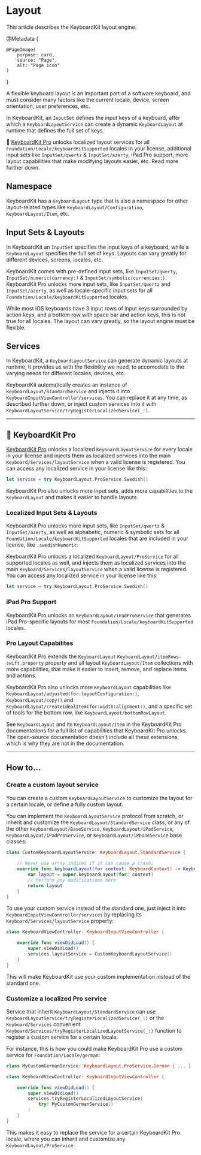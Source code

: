 # Layout

This article describes the KeyboardKit layout engine.

@Metadata {

    @PageImage(
        purpose: card,
        source: "Page",
        alt: "Page icon"
    )
}

A flexible keyboard layout is an important part of a software keyboard, and must consider many factors like the current locale, device, screen orientation, user preferences, etc.

In KeyboardKit, an ``InputSet`` defines the input keys of a keyboard, after which a ``KeyboardLayoutService`` can create a dynamic ``KeyboardLayout`` at runtime that defines the full set of keys. 

👑 [KeyboardKit Pro][Pro] unlocks localized layout services for all ``Foundation/Locale/keyboardKitSupported`` locales in your license, additional input sets like ``InputSet/qwertz`` & ``InputSet/azerty``, iPad Pro support, more layout capabilities that make modifying layouts easier, etc. Read more further down.



## Namespace

KeyboardKit has a ``KeyboardLayout`` type that is also a namespace for other layout-related types like ``KeyboardLayout/Configuration``, ``KeyboardLayout/Item``, etc.



## Input Sets & Layouts

In KeyboardKit an ``InputSet`` specifies the input keys of a keyboard, while a ``KeyboardLayout`` specifies the full set of keys. Layouts can vary greatly for different devices, screens, locales, etc.

KeyboardKit comes with pre-defined input sets, like ``InputSet/qwerty``, ``InputSet/numeric(currency:)`` & ``InputSet/symbolic(currencies:)``. KeyboardKit Pro unlocks more input sets, like ``InputSet/qwertz`` and ``InputSet/azerty``, as well as locale-specific input sets for all ``Foundation/Locale/keyboardKitSupported`` locales.

While most iOS keyboards have 3 input rows of input keys surrounded by action keys, and a bottom row with space bar and action keys, this is not true for all locales. The layout can vary greatly, so the layout engine must be flexible.



## Services

In KeyboardKit, a ``KeyboardLayoutService`` can generate dynamic layouts at runtime, It provides us with the flexibility we need, to accomodate to the varying needs for different locales, devices, etc.

KeyboardKit automatically creates an instance of ``KeyboardLayout/StandardService`` and injects it into ``KeyboardInputViewController/services``. You can replace it at any time, as described further down, or inject custom services into it with ``KeyboardLayoutService/tryRegisterLocalizedService(_:)``.


---


## 👑 KeyboardKit Pro

[KeyboardKit Pro][Pro] unlocks a localized ``KeyboardLayoutService`` for every locale in your license and injects them as localized services into the main ``Keyboard/Services/layoutService`` when a valid license is registered. You can access any localized service in your license like this:

```swift
let service = try KeyboardLayout.ProService.Swedish()
```

KeyboardKit Pro also unlocks more input sets, adds more capabilities to the ``KeyboardLayout`` and makes it easier to handle layouts.


### Localized Input Sets & Layouts

KeyboardKit Pro unlocks more input sets, like ``InputSet/qwertz`` & ``InputSet/azerty``, as well as alphabetic, numeric & symbolic sets for all ``Foundation/Locale/keyboardKitSupported`` locales that are included in your license, like `.swedishNumeric`.

KeyboardKit Pro unlocks a localized ``KeyboardLayout/ProService`` for all supported locales as well, and injects them as localized services into the main ``Keyboard/Services/layoutService`` when a valid license is registered. You can access any localized service in your license like this:

```swift
let service = try KeyboardLayout.ProService.Swedish()
```


### iPad Pro Support

KeyboardKit Pro unlocks an ``KeyboardLayout/iPadProService`` that generates iPad Pro-specific layouts for most ``Foundation/Locale/keyboardKitSupported`` locales.


### Pro Layout Capabilites

KeyboardKit Pro extends the ``KeyboardLayout`` ``KeyboardLayout/itemRows-swift.property`` property and all layout ``KeyboardLayout/Item`` collections with more capabilities, that make it easier to insert, remove, and replace items and actions.

KeyboardKit Pro also unlocks more ``KeyboardLayout`` capabilities like ``KeyboardLayout/adjusted(for:layoutConfiguration:)``, ``KeyboardLayout/copy()`` and ``KeyboardLayout/createIdealItem(for:width:alignment:)``, and a specific set of tools for the bottom row, like ``KeyboardLayout/bottomRowLayout``.

See ``KeyboardLayout`` and its ``KeyboardLayout/Item`` in the KeyboardKit Pro documentations for a full list of capabilities that KeyboardKit Pro unlocks. The open-source documentation doesn't include all these extensions, which is why they are not in the documentation. 


---


## How to...

### Create a custom layout service

You can create a custom ``KeyboardLayoutService`` to customize the layout for a certain locale, or define a fully custom layout.

You can implement the ``KeyboardLayoutService`` protocol from scratch, or inherit and customize the ``KeyboardLayout/StandardService`` class, or any of the other ``KeyboardLayout/BaseService``, ``KeyboardLayout/iPadService``, ``KeyboardLayout/iPadProService``, or ``KeyboardLayout/iPhoneService`` base classes:

```swift
class CustomKeyboardLayoutService: KeyboardLayout.StandardService {
    
    // Never use array indices if it can cause a crash.
    override func keyboardLayout(for context: KeyboardContext) -> KeyboardLayout {
        var layout = super.keyboardLayout(for: context)
        // Perform any modifications here
        return layout
    }
}
```

To use your custom service instead of the standard one, just inject it into ``KeyboardInputViewController/services`` by replacing its ``Keyboard/Services/layoutService`` property:

```swift
class KeyboardViewController: KeyboardInputViewController {

    override func viewDidLoad() {
        super.viewDidLoad()
        services.layoutService = CustomKeyboardLayoutService()
    }
}
```

This will make KeyboardKit use your custom implementation instead of the standard one.



### Customize a localized Pro service

Service that inherit ``KeyboardLayout/StandardService`` can use ``KeyboardLayoutService/tryRegisterLocalizedService(_:)`` or the ``Keyboard/Services`` convenient ``Keyboard/Services/tryRegisterLocalizedLayoutService(_:)`` function to register a custom service for a certain locale.

For instance, this is how you could make KeyboardKit Pro use a custom service for ``Foundation/Locale/german``:

```swift
class MyCustomGermanService: KeyboardLayout.ProService.German { ... } 

class KeyboardViewController: KeyboardInputViewController {

    override func viewDidLoad() {
        super.viewDidLoad()
        services.tryRegisterLocalizedLayoutService(
            try! MyCustomGermanService() 
        )
    }
}
```

This makes it easy to replace the service for a certain KeyboardKit Pro locale, where you can inherit and customize any ``KeyboardLayout/ProService``.



[Pro]: https://github.com/KeyboardKit/KeyboardKitPro
